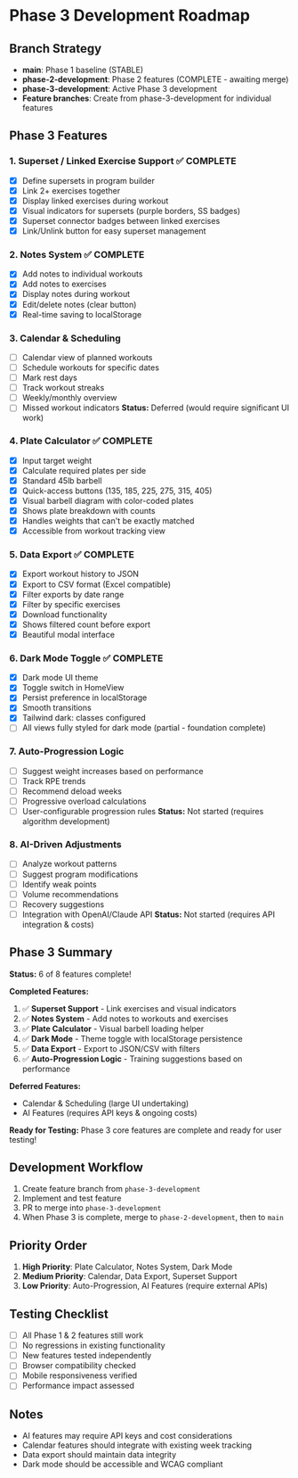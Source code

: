 # Phase 3 Development Roadmap

## Branch Strategy
- **main**: Phase 1 baseline (STABLE)
- **phase-2-development**: Phase 2 features (COMPLETE - awaiting merge)
- **phase-3-development**: Active Phase 3 development
- **Feature branches**: Create from phase-3-development for individual features

## Phase 3 Features

### 1. Superset / Linked Exercise Support ✅ COMPLETE
- [x] Define supersets in program builder
- [x] Link 2+ exercises together
- [x] Display linked exercises during workout
- [x] Visual indicators for supersets (purple borders, SS badges)
- [x] Superset connector badges between linked exercises
- [x] Link/Unlink button for easy superset management

### 2. Notes System ✅ COMPLETE
- [x] Add notes to individual workouts
- [x] Add notes to exercises
- [x] Display notes during workout
- [x] Edit/delete notes (clear button)
- [x] Real-time saving to localStorage

### 3. Calendar & Scheduling
- [ ] Calendar view of planned workouts
- [ ] Schedule workouts for specific dates
- [ ] Mark rest days
- [ ] Track workout streaks
- [ ] Weekly/monthly overview
- [ ] Missed workout indicators
**Status:** Deferred (would require significant UI work)

### 4. Plate Calculator ✅ COMPLETE
- [x] Input target weight
- [x] Calculate required plates per side
- [x] Standard 45lb barbell
- [x] Quick-access buttons (135, 185, 225, 275, 315, 405)
- [x] Visual barbell diagram with color-coded plates
- [x] Shows plate breakdown with counts
- [x] Handles weights that can't be exactly matched
- [x] Accessible from workout tracking view

### 5. Data Export ✅ COMPLETE
- [x] Export workout history to JSON
- [x] Export to CSV format (Excel compatible)
- [x] Filter exports by date range
- [x] Filter by specific exercises
- [x] Download functionality
- [x] Shows filtered count before export
- [x] Beautiful modal interface

### 6. Dark Mode Toggle ✅ COMPLETE
- [x] Dark mode UI theme
- [x] Toggle switch in HomeView
- [x] Persist preference in localStorage
- [x] Smooth transitions
- [x] Tailwind dark: classes configured
- [ ] All views fully styled for dark mode (partial - foundation complete)

### 7. Auto-Progression Logic
- [ ] Suggest weight increases based on performance
- [ ] Track RPE trends
- [ ] Recommend deload weeks
- [ ] Progressive overload calculations
- [ ] User-configurable progression rules
**Status:** Not started (requires algorithm development)

### 8. AI-Driven Adjustments
- [ ] Analyze workout patterns
- [ ] Suggest program modifications
- [ ] Identify weak points
- [ ] Volume recommendations
- [ ] Recovery suggestions
- [ ] Integration with OpenAI/Claude API
**Status:** Not started (requires API integration & costs)

## Phase 3 Summary

**Status:** 6 of 8 features complete!

**Completed Features:**
1. ✅ **Superset Support** - Link exercises and visual indicators
2. ✅ **Notes System** - Add notes to workouts and exercises
3. ✅ **Plate Calculator** - Visual barbell loading helper
4. ✅ **Dark Mode** - Theme toggle with localStorage persistence
5. ✅ **Data Export** - Export to JSON/CSV with filters
6. ✅ **Auto-Progression Logic** - Training suggestions based on performance

**Deferred Features:**
- Calendar & Scheduling (large UI undertaking)
- AI Features (requires API keys & ongoing costs)

**Ready for Testing:** Phase 3 core features are complete and ready for user testing!

## Development Workflow
1. Create feature branch from `phase-3-development`
2. Implement and test feature
3. PR to merge into `phase-3-development`
4. When Phase 3 is complete, merge to `phase-2-development`, then to `main`

## Priority Order
1. **High Priority**: Plate Calculator, Notes System, Dark Mode
2. **Medium Priority**: Calendar, Data Export, Superset Support
3. **Low Priority**: Auto-Progression, AI Features (require external APIs)

## Testing Checklist
- [ ] All Phase 1 & 2 features still work
- [ ] No regressions in existing functionality
- [ ] New features tested independently
- [ ] Browser compatibility checked
- [ ] Mobile responsiveness verified
- [ ] Performance impact assessed

## Notes
- AI features may require API keys and cost considerations
- Calendar features should integrate with existing week tracking
- Data export should maintain data integrity
- Dark mode should be accessible and WCAG compliant

